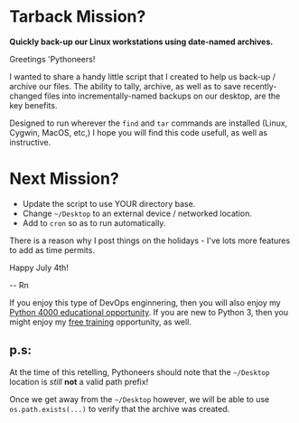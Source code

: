 # Tarback Mission?
**Quickly back-up our Linux workstations using date-named archives.**

Greetings 'Pythoneers!

I wanted to share a handy little script that I created to help us back-up / archive our files. The ability to tally, archive, as well as to save recently-changed files into incrementally-named backups on our desktop, are the key benefits.

Designed to run wherever the `find` and `tar` commands are installed (Linux, Cygwin, MacOS, etc,) I hope you will find this code usefull, as well as instructive. 

# Next Mission?
* Update the script to use YOUR directory base.
* Change `~/Desktop` to an external device / networked location.
* Add to `cron` so as to run automatically.

There is a reason why I post things on the holidays - I've lots more features to add as time permits.


Happy July 4th!

-- Rn

If you enjoy this type of DevOps enginnering, then you will also enjoy my [Python 4000 educational opportunity](https://www.udemy.com/course/python-4000-gnu-devops/). If you are new to Python 3, then you might enjoy my [free training](https://www.udemy.com/course/python-1000/) opportunity, as well.

## p.s:
At the time of this retelling, Pythoneers should note that the `~/Desktop` location is *still* **not** a valid path prefix!

Once we get away from the `~/Desktop` however, we will be able to use `os.path.exists(...)` to verify that the archive was created.
